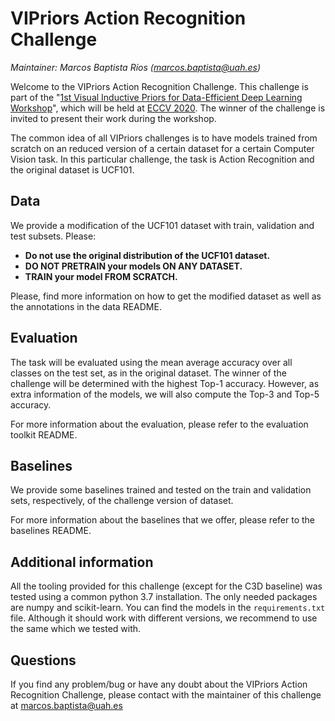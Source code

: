 # VIPriors Action Recognition Challenge

*Maintainer: Marcos Baptista Ríos (marcos.baptista@uah.es)*

Welcome to the VIPriors Action Recognition Challenge. This challenge is part of the "[1st Visual Inductive Priors for Data-Efficient Deep Learning Workshop](https://vipriors.github.io/)", which will be held at [ECCV 2020](https://eccv2020.eu/). The winner of the challenge is invited to present their work during the workshop.

The common idea of all VIPriors challenges is to have models trained from scratch on an reduced version of a certain dataset for a certain Computer Vision task. In this particular challenge, the task is Action Recognition and the original dataset is UCF101.

## Data

We provide a modification of the UCF101 dataset with train, validation and test subsets. Please:

- **Do not use the original distribution of the UCF101 dataset.** 
- **DO NOT PRETRAIN your models ON ANY DATASET.** 
- **TRAIN your model FROM SCRATCH.** 

Please, find more information on how to get the modified dataset as well as the annotations in the data README.

## Evaluation

The task will be evaluated using the mean average accuracy over all classes on the test set, as in the original dataset. The winner of the challenge will be determined with the highest Top-1 accuracy. However, as extra information of the models, we will also compute the Top-3 and Top-5 accuracy.

For more information about the evaluation, please refer to the evaluation toolkit README.

## Baselines

We provide some baselines trained and tested on the train and validation sets, respectively, of the challenge version of dataset.

For more information about the baselines that we offer, please refer to the baselines README.

## Additional information

All the tooling provided for this challenge (except for the C3D baseline) was tested using a common python 3.7 installation. The only needed packages are numpy and scikit-learn. You can find the models in the `requirements.txt `file. Although it should work with different versions, we recommend to use the same which we tested with.

## Questions

If you find any problem/bug or have any doubt about the VIPriors Action Recognition Challenge, please contact with the maintainer of this challenge at marcos.baptista@uah.es